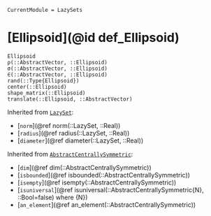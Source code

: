 ```@meta
CurrentModule = LazySets
```

# [Ellipsoid](@id def_Ellipsoid)

```@docs
Ellipsoid
ρ(::AbstractVector, ::Ellipsoid)
σ(::AbstractVector, ::Ellipsoid)
∈(::AbstractVector, ::Ellipsoid)
rand(::Type{Ellipsoid})
center(::Ellipsoid)
shape_matrix(::Ellipsoid)
translate(::Ellipsoid, ::AbstractVector)
```
Inherited from [`LazySet`](@ref):
* [`norm`](@ref norm(::LazySet, ::Real))
* [`radius`](@ref radius(::LazySet, ::Real))
* [`diameter`](@ref diameter(::LazySet, ::Real))

Inherited from [`AbstractCentrallySymmetric`](@ref):
* [`dim`](@ref dim(::AbstractCentrallySymmetric))
* [`isbounded`](@ref isbounded(::AbstractCentrallySymmetric))
* [`isempty`](@ref isempty(::AbstractCentrallySymmetric))
* [`isuniversal`](@ref isuniversal(::AbstractCentrallySymmetric{N}, ::Bool=false) where {N})
* [`an_element`](@ref an_element(::AbstractCentrallySymmetric))
